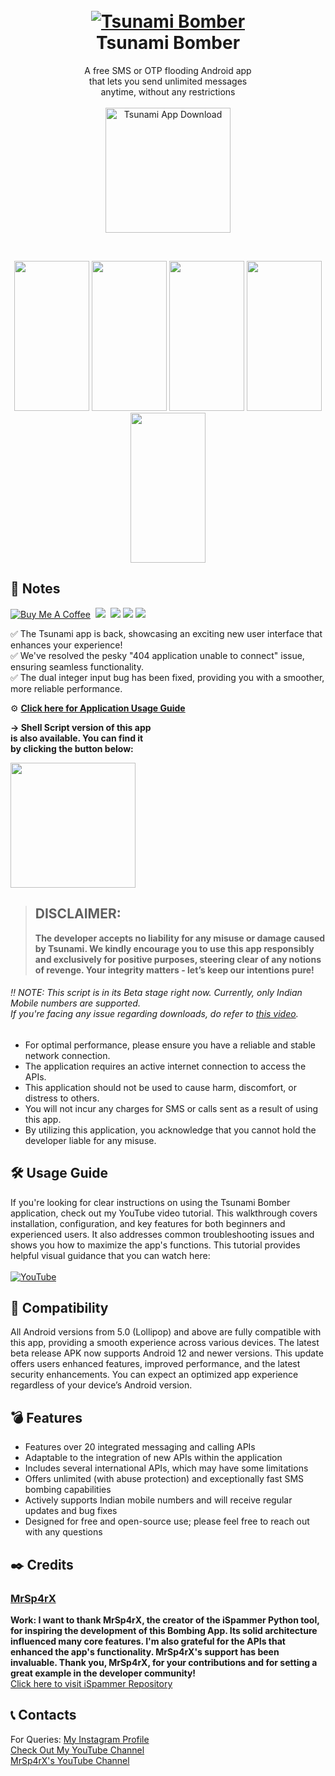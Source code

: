 <h1 align="center">
  <br>
  <a href="https://github.com/utsanjan/Tsunami-Bomber-Android">
  <img src="https://lh3.googleusercontent.com/-B7t6k6KbV2Y/YJRP6aDUcFI/AAAAAAAAgtE/9fnBeyq5whEXRcuVVFEq6BgJdBrcVJBCQCLcBGAsYHQ/s16000/splash.png"
  alt="Tsunami Bomber">
  </a><br>
  Tsunami Bomber
  <br>
</h1>
 
<p align="center">A free SMS or OTP flooding Android app<br>that lets you send unlimited messages<br>anytime, without any restrictions<br><br>

<a href="https://github.com/utsanjan/Tsunami-Bomber-Android/releases">
<img src="https://bit.ly/3Ee49cs" alt="Tsunami App Download" width="200" height"auto"></a></p><br>
<p align="center">
<img src="https://github.com/user-attachments/assets/b29e8364-8609-453e-b158-e69773137b15" width=120 height=240> <img src="https://github.com/user-attachments/assets/3964b55b-2877-43c9-b9b0-835bef3c12ce" width=120 height=240> <img src="https://github.com/user-attachments/assets/73fd25ac-84c2-4ca7-9959-7db97943f085" width=120 height=240> <img src="https://github.com/user-attachments/assets/81eeb0af-a008-4ed4-9856-cbd940c933d2" width=120 height=240> <img src="https://github.com/user-attachments/assets/a7961797-870e-4db3-9385-d7f2d1c65724" width=120 height=240> </p>


## 📝 Notes
[![Buy Me A Coffee](https://img.shields.io/badge/Buy_Me_A_Coffee-FFDD00?style=flat&logo=buy-me-a-coffee&logoColor=black)](https://www.buymeacoffee.com/utsanjan)‎ ‎
[![](https://dcbadge.limes.pink/api/server/uavTPkr?style=flat)](https://discord.gg/bvzTHWnD3n)‎ ‎ 
[![](https://img.shields.io/github/languages/count/utsanjan/Tsunami-Bomber-Android?style=flat)](https://github.com/utsanjan/Tsunami-Bomber-Android/search?l=shell)‎ ‎
[![](https://img.shields.io/github/license/utsanjan/Tsunami-Bomber-Android?logoColor=red&style=flat)](https://github.com/utsanjan/Tsunami-Bomber-Android/blob/main/LICENSE)‎ ‎
[![](https://img.shields.io/github/languages/top/utsanjan/Tsunami-Bomber-Android?color=light%20green&style=flat)](https://github.com/utsanjan/Tsunami-Bomber-Android)‎ ‎ <br>

✅ The Tsunami app is back, showcasing an exciting new user interface that enhances your experience!<br> 
✅ We've resolved the pesky "404 application unable to connect" issue, ensuring seamless functionality.<br> 
✅ The dual integer input bug has been fixed, providing you with a smoother, more reliable performance.

⚙ **[Click here for Application Usage Guide](#%EF%B8%8F-usage-guide)** <br>

**→ Shell Script version of this app<br>
is also available. You can find it<br>
by clicking the button below:** <br>

<a href="https://github.com/utsanjan/Tsunami-Bomber"><img src="https://bit.ly/37QPnfq" width="200" height="auto"></a>
> ## DISCLAIMER:
> **The developer accepts no liability for any misuse or damage caused by Tsunami. We kindly encourage you to use this app responsibly and exclusively for positive purposes, steering clear of any notions of revenge. Your integrity matters - let’s keep our intentions pure!**

###### ‼️ NOTE: This script is in its Beta stage right now. Currently, only Indian Mobile numbers are supported.<br>If you're facing any issue regarding downloads, do refer to [this video](https://youtu.be/Z_gKRgbhkqA).
- For optimal performance, please ensure you have a reliable and stable network connection.
- The application requires an active internet connection to access the APIs.
- This application should not be used to cause harm, discomfort, or distress to others.
- You will not incur any charges for SMS or calls sent as a result of using this app.
- By utilizing this application, you acknowledge that you cannot hold the developer liable for any misuse.

## 🛠️ Usage Guide
If you're looking for clear instructions on using the Tsunami Bomber application, check out my YouTube video tutorial. This walkthrough covers installation, configuration, and key features for both beginners and experienced users. It also addresses common troubleshooting issues and shows you how to maximize the app's functions. This tutorial provides helpful visual guidance that you can watch here:<br><br>
<a href="https://youtu.be/w7bO0Cotu5A"><img alt="YouTube" title="UsageGuide" src="https://lh3.googleusercontent.com/-AsfTwhCD4i8/YJ9EiIaGTOI/AAAAAAAAg7o/67sw20Tc4d4jbLCnyftfcsQvKYjKGM3hQCLcBGAsYHQ/w320-h180/imageonline-co-roundcorner.png"/></a>

## 📱 Compatibility
All Android versions from 5.0 (Lollipop) and above are fully compatible with this app, providing a smooth experience across various devices. The latest beta release APK now supports Android 12 and newer versions. This update offers users enhanced features, improved performance, and the latest security enhancements. You can expect an optimized app experience regardless of your device’s Android version.

## 💣 Features

- Features over 20 integrated messaging and calling APIs  
- Adaptable to the integration of new APIs within the application  
- Includes several international APIs, which may have some limitations  
- Offers unlimited (with abuse protection) and exceptionally fast SMS bombing capabilities  
- Actively supports Indian mobile numbers and will receive regular updates and bug fixes  
- Designed for free and open-source use; please feel free to reach out with any questions  

## ✒️ Credits 
### [MrSp4rX](https://github.com/MrSp4rX)<br>
**Work: I want to thank MrSp4rX, the creator of the iSpammer Python tool, for inspiring the development of this Bombing App. Its solid architecture influenced many core features. I'm also grateful for the APIs that enhanced the app's functionality. MrSp4rX's support has been invaluable. Thank you, MrSp4rX, for your contributions and for setting a great example in the developer community!** <br>
[Click here to visit iSpammer Repository](https://github.com/MrSp4rX/iSpammer)

## 📞 Contacts

For Queries: [My Instagram Profile](https://www.instagram.com/utsanjan/)  
[Check Out My YouTube Channel](https://www.youtube.com/DopeSatan) <br>
[MrSp4rX's YouTube Channel](https://www.youtube.com/c/D4rkH4cker5)

